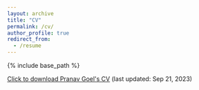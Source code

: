 ```yaml
---
layout: archive
title: "CV"
permalink: /cv/
author_profile: true
redirect_from:
  - /resume
---
```


{% include base_path %}

[Click to download Pranav Goel's CV](https://pranav-goel.github.io/files/CV_2023_09_21.pdf) (last updated: Sep 21, 2023)
